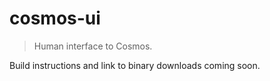# cosmos-ui

> Human interface to Cosmos.

Build instructions and link to binary downloads coming soon.
